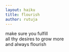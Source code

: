 ```yaml
---
layout: haiku
title: flourish
author: rutuja
---
```


make sure you fulfill<br>
all thy desires to grow more<br>
and always flourish<br>
